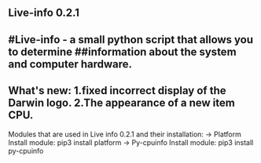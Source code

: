 **Live-info 0.2.1**
-------------------------------------------------------------
#Live-info - a small python script that allows you to determine 
##information about the system and computer hardware.
--------------------------------------------------------------
What's new:
1.fixed incorrect display of the Darwin logo.
2.The appearance of a new item CPU.
---------------------------------------------------------------
Modules that are used in Live info 0.2.1 and their installation:
-> Platform
Install module:
pip3 install platform
-> Py-cpuinfo
Install module:
pip3 install py-cpuinfo
